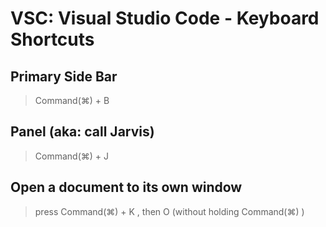 # VSC: Visual Studio Code - Keyboard Shortcuts

## Primary Side Bar 
> Command(⌘) + B

## Panel (aka: call Jarvis)
> Command(⌘) + J

## Open a document to its own window
> press Command(⌘) + K , then O (without holding Command(⌘) )